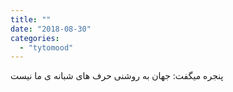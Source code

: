 ```yaml
---
title: ""
date: "2018-08-30"
categories: 
  - "tytomood"
---
```


پنجره میگفت: جهان به روشنی حرف های شبانه ی ما نیست
